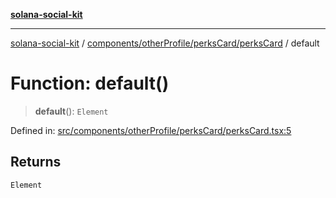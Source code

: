 [**solana-social-kit**](../../../../../README.md)

***

[solana-social-kit](../../../../../README.md) / [components/otherProfile/perksCard/perksCard](../README.md) / default

# Function: default()

> **default**(): `Element`

Defined in: [src/components/otherProfile/perksCard/perksCard.tsx:5](https://github.com/SendArcade/solana-social-starter/blob/03568260ca96ed63f77049843c721de1cb011893/src/components/otherProfile/perksCard/perksCard.tsx#L5)

## Returns

`Element`
